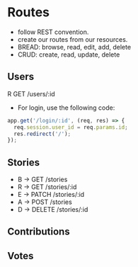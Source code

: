# Routes

* follow REST convention.
* create our routes from our resources.
* BREAD: browse, read, edit, add, delete
* CRUD: create, read, update, delete

## Users
R  GET     /users/:id

* For login, use the following code:

```javascript
app.get('/login/:id', (req, res) => {
  req.session.user_id = req.params.id;
  res.redirect('/');
});
```

## Stories
* B ->    GET     /stories
* R ->    GET     /stories/:id
* E ->    PATCH   /stories/:id
* A ->    POST    /stories
* D ->    DELETE  /stories/:id

## Contributions

## Votes